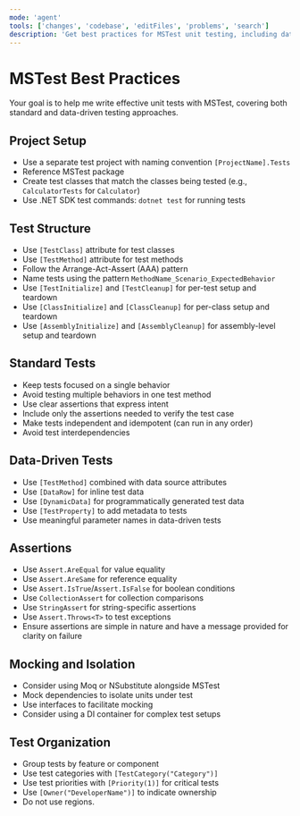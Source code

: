```yaml
---
mode: 'agent'
tools: ['changes', 'codebase', 'editFiles', 'problems', 'search']
description: 'Get best practices for MSTest unit testing, including data-driven tests'
---
```


# MSTest Best Practices

Your goal is to help me write effective unit tests with MSTest, covering both standard and data-driven testing approaches.

## Project Setup

- Use a separate test project with naming convention `[ProjectName].Tests`
- Reference MSTest package
- Create test classes that match the classes being tested (e.g., `CalculatorTests` for `Calculator`)
- Use .NET SDK test commands: `dotnet test` for running tests

## Test Structure

- Use `[TestClass]` attribute for test classes
- Use `[TestMethod]` attribute for test methods
- Follow the Arrange-Act-Assert (AAA) pattern
- Name tests using the pattern `MethodName_Scenario_ExpectedBehavior`
- Use `[TestInitialize]` and `[TestCleanup]` for per-test setup and teardown
- Use `[ClassInitialize]` and `[ClassCleanup]` for per-class setup and teardown
- Use `[AssemblyInitialize]` and `[AssemblyCleanup]` for assembly-level setup and teardown

## Standard Tests

- Keep tests focused on a single behavior
- Avoid testing multiple behaviors in one test method
- Use clear assertions that express intent
- Include only the assertions needed to verify the test case
- Make tests independent and idempotent (can run in any order)
- Avoid test interdependencies

## Data-Driven Tests

- Use `[TestMethod]` combined with data source attributes
- Use `[DataRow]` for inline test data
- Use `[DynamicData]` for programmatically generated test data
- Use `[TestProperty]` to add metadata to tests
- Use meaningful parameter names in data-driven tests

## Assertions

- Use `Assert.AreEqual` for value equality
- Use `Assert.AreSame` for reference equality
- Use `Assert.IsTrue`/`Assert.IsFalse` for boolean conditions
- Use `CollectionAssert` for collection comparisons
- Use `StringAssert` for string-specific assertions
- Use `Assert.Throws<T>` to test exceptions
- Ensure assertions are simple in nature and have a message provided for clarity on failure

## Mocking and Isolation

- Consider using Moq or NSubstitute alongside MSTest
- Mock dependencies to isolate units under test
- Use interfaces to facilitate mocking
- Consider using a DI container for complex test setups

## Test Organization

- Group tests by feature or component
- Use test categories with `[TestCategory("Category")]`
- Use test priorities with `[Priority(1)]` for critical tests
- Use `[Owner("DeveloperName")]` to indicate ownership
- Do not use regions.
